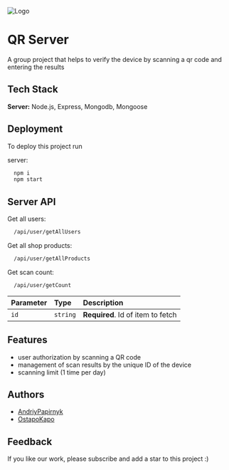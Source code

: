 ![Logo](https://qrcode-app.co/img/logo-big.png)


# QR Server

A group project that helps to verify the device by scanning a qr code and entering the results

## Tech Stack


**Server:** Node.js, Express, Mongodb, Mongoose


## Deployment

To deploy this project run

server:
```bash
  npm i
  npm start
```

## Server API

Get all users:
```bash
  /api/user/getAllUsers
```

Get all shop products:
```bash
  /api/user/getAllProducts
```

Get scan count:
```bash
  /api/user/getCount
```


| Parameter | Type     | Description                       |
| :-------- | :------- | :-------------------------------- |
| `id`      | `string` | **Required**. Id of item to fetch |


## Features

- user authorization by scanning a QR code
- management of scan results by the unique ID of the device
- scanning limit (1 time per day)


## Authors

- [AndriyPapirnyk](https://github.com/AndriyPapirnyk)
- [OstapoKapo](https://github.com/OstapoKapo)

## Feedback

If you like our work, please subscribe and add a star to this project :)
